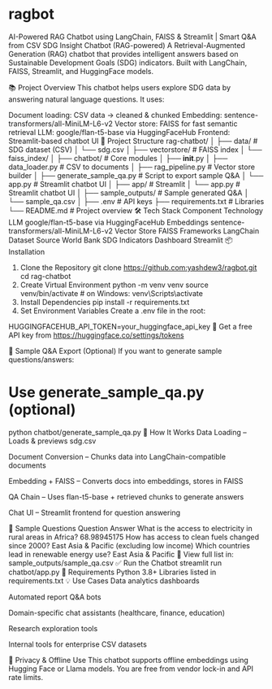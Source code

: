 # ragbot
AI-Powered RAG Chatbot using LangChain, FAISS &amp; Streamlit | Smart Q&amp;A from CSV
 SDG Insight Chatbot (RAG-powered)
A Retrieval-Augmented Generation (RAG) chatbot that provides intelligent answers based on Sustainable Development Goals (SDG) indicators. Built with LangChain, FAISS, Streamlit, and HuggingFace models.

📚 Project Overview
This chatbot helps users explore SDG data by answering natural language questions.
It uses:

Document loading: CSV data → cleaned & chunked
Embedding: sentence-transformers/all-MiniLM-L6-v2
Vector store: FAISS for fast semantic retrieval
LLM: google/flan-t5-base via HuggingFaceHub
Frontend: Streamlit-based chatbot UI
📁 Project Structure
rag-chatbot/
│
├── data/                       # SDG dataset (CSV)
│   └── sdg.csv
│
├── vectorstore/               # FAISS index
│   └── faiss_index/
│
├── chatbot/                   # Core modules
│   ├── __init__.py
│   ├── data_loader.py         # CSV to documents
│   ├── rag_pipeline.py        # Vector store builder
│   ├── generate_sample_qa.py  # Script to export sample Q&A
│   └── app.py                 # Streamlit chatbot UI
│
├── app/                       # Streamlit
│   └── app.py                 # Streamlit chatbot UI
│
├── sample_outputs/            # Sample generated Q&A
│   └── sample_qa.csv
│
├── .env                       # API keys
├── requirements.txt           # Libraries
└── README.md                  # Project overview
🛠️ Tech Stack
Component	Technology
LLM	google/flan-t5-base via HuggingFaceHub
Embeddings	sentence-transformers/all-MiniLM-L6-v2
Vector Store	FAISS
Frameworks	LangChain
Dataset Source	World Bank SDG Indicators
Dashboard	Streamlit
📦 Installation
1. Clone the Repository
git clone https://github.com:yashdew3/ragbot.git
cd rag-chatbot
2. Create Virtual Environment
python -m venv venv
source venv/bin/activate     # on Windows: venv\Scripts\activate
3. Install Dependencies
pip install -r requirements.txt
4. Set Environment Variables
Create a .env file in the root:

HUGGINGFACEHUB_API_TOKEN=your_huggingface_api_key
🔑 Get a free API key from https://huggingface.co/settings/tokens

🧪 Sample Q&A Export (Optional)
If you want to generate sample questions/answers:

# Use generate_sample_qa.py (optional)
python chatbot/generate_sample_qa.py
🧠 How It Works
Data Loading – Loads & previews sdg.csv

Document Conversion – Chunks data into LangChain-compatible documents

Embedding + FAISS – Converts docs into embeddings, stores in FAISS

QA Chain – Uses flan-t5-base + retrieved chunks to generate answers

Chat UI – Streamlit frontend for question answering

💬 Sample Questions
Question	Answer
What is the access to electricity in rural areas in Africa?	68.98945175
How has access to clean fuels changed since 2000?	East Asia & Pacific (excluding low income)
Which countries lead in renewable energy use?	East Asia & Pacific
📂 View full list in: sample_outputs/sample_qa.csv
✅ Run the Chatbot
streamlit run chatbot/app.py
📩 Requirements
Python 3.8+
Libraries listed in requirements.txt
💡 Use Cases
Data analytics dashboards

Automated report Q&A bots

Domain-specific chat assistants (healthcare, finance, education)

Research exploration tools

Internal tools for enterprise CSV datasets

🔐 Privacy & Offline Use
This chatbot supports offline embeddings using Hugging Face or Llama models. You are free from vendor lock-in and API rate limits.

